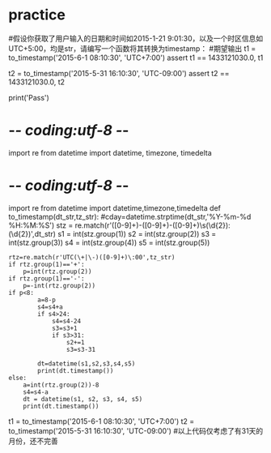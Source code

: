 # practice
#假设你获取了用户输入的日期和时间如2015-1-21 9:01:30，以及一个时区信息如UTC+5:00，均是str，请编写一个函数将其转换为timestamp：
#期望输出
t1 = to_timestamp('2015-6-1 08:10:30', 'UTC+7:00')
assert t1 == 1433121030.0, t1

t2 = to_timestamp('2015-5-31 16:10:30', 'UTC-09:00')
assert t2 == 1433121030.0, t2

print('Pass')


# -*- coding:utf-8 -*-

import re
from datetime import datetime, timezone, timedelta

# -*- coding:utf-8 -*-
import re
from datetime import datetime,timezone,timedelta
def to_timestamp(dt_str,tz_str):
    #cday=datetime.strptime(dt_str,'%Y-%m-%d %H:%M:%S')
    stz = re.match(r'([0-9]+)\-([0-9]+)\-([0-9]+)\s(\d{2})\:(\d{2})',dt_str)
    s1 = int(stz.group(1))
    s2 = int(stz.group(2))
    s3 = int(stz.group(3))
    s4 = int(stz.group(4))
    s5 = int(stz.group(5))


    rtz=re.match(r'UTC(\+|\-)([0-9]+)\:00',tz_str)
    if rtz.group(1)=='+':
        p=int(rtz.group(2))
    if rtz.group(1)=='-':
        p=-int(rtz.group(2))
    if p<8:
            a=8-p
            s4=s4+a
            if s4>24:
                s4=s4-24
                s3=s3+1
                if s3>31:
                    s2+=1
                    s3=s3-31

            dt=datetime(s1,s2,s3,s4,s5)
            print(dt.timestamp())
    else:
        a=int(rtz.group(2))-8
        s4=s4-a
        dt = datetime(s1, s2, s3, s4, s5)
        print(dt.timestamp())
t1 = to_timestamp('2015-6-1 08:10:30', 'UTC+7:00')
t2 = to_timestamp('2015-5-31 16:10:30', 'UTC-09:00')
#以上代码仅考虑了有31天的月份，还不完善

